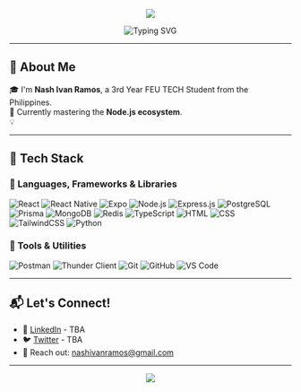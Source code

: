 <!-- Profile Header -->
<p align="center">
  <img src="https://capsule-render.vercel.app/api?type=waving&color=0C356A&height=180&section=header&text=Nash%20Ivan%20Ramos&fontSize=40&fontColor=ffffff" />
</p>

<p align="center">
  <img src="https://readme-typing-svg.demolab.com?font=Fira+Code&size=24&duration=4000&pause=1000&center=true&width=435&lines=Hi;Hello;" alt="Typing SVG" />
</p>

---

## 👋 About Me

🎓 I'm **Nash Ivan Ramos**, a 3rd Year FEU TECH Student from the Philippines.  
🚀 Currently mastering the **Node.js ecosystem**.  
💡 

---

## 🚀 Tech Stack

### 🔧 Languages, Frameworks & Libraries

![React](https://img.shields.io/badge/-React-20232A?logo=react&logoColor=61DAFB&style=flat-square)
![React Native](https://img.shields.io/badge/-React%20Native-20232A?logo=react&logoColor=61DAFB&style=flat-square)
![Expo](https://img.shields.io/badge/-Expo-000020?logo=expo&logoColor=white&style=flat-square)
![Node.js](https://img.shields.io/badge/-Node.js-339933?logo=nodedotjs&logoColor=white&style=flat-square)
![Express.js](https://img.shields.io/badge/-Express.js-000000?logo=express&logoColor=white&style=flat-square)
![PostgreSQL](https://img.shields.io/badge/-PostgreSQL-336791?logo=postgresql&logoColor=white&style=flat-square)
![Prisma](https://img.shields.io/badge/-Prisma-2D3748?logo=prisma&logoColor=white&style=flat-square)
![MongoDB](https://img.shields.io/badge/-MongoDB-47A248?logo=mongodb&logoColor=white&style=flat-square)
![Redis](https://img.shields.io/badge/-Redis-DC382D?logo=redis&logoColor=white&style=flat-square)
![TypeScript](https://img.shields.io/badge/-TypeScript-3178C6?logo=typescript&logoColor=white&style=flat-square)
![HTML](https://img.shields.io/badge/-HTML5-E34F26?logo=html5&logoColor=white&style=flat-square)
![CSS](https://img.shields.io/badge/-CSS3-1572B6?logo=css3&logoColor=white&style=flat-square)
![TailwindCSS](https://img.shields.io/badge/-TailwindCSS-38B2AC?logo=tailwindcss&logoColor=white&style=flat-square)
![Python](https://img.shields.io/badge/-Python-3776AB?logo=python&logoColor=white&style=flat-square)

### 🧰 Tools & Utilities

![Postman](https://img.shields.io/badge/-Postman-FF6C37?logo=postman&logoColor=white&style=flat-square)
![Thunder Client](https://img.shields.io/badge/-Thunder%20Client-6C6C6C?logo=thunderclient&logoColor=white&style=flat-square)
![Git](https://img.shields.io/badge/-Git-F05032?logo=git&logoColor=white&style=flat-square)
![GitHub](https://img.shields.io/badge/-GitHub-181717?logo=github&logoColor=white&style=flat-square)
![VS Code](https://img.shields.io/badge/-VS%20Code-007ACC?logo=visualstudiocode&logoColor=white&style=flat-square)

---

## 📬 Let's Connect!

- 💼 [LinkedIn](https://www.linkedin.com/in/your-link) - TBA
- 🐦 [Twitter](https://twitter.com/your-twitter) - TBA 
- 💌 Reach out: nashivanramos@gmail.com

---

<p align="center">
  <img src="https://capsule-render.vercel.app/api?type=waving&color=0C356A&height=150&section=footer"/>
</p>

